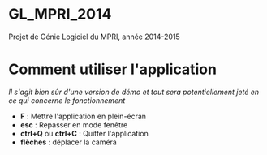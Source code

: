 GL_MPRI_2014
============

Projet de Génie Logiciel du MPRI, année 2014-2015

# Comment utiliser l'application

*Il s'agit bien sûr d'une version de démo et tout sera potentiellement jeté
en ce qui concerne le fonctionnement*

* **F** : Mettre l'application en plein-écran
* **esc** : Repasser en mode fenêtre
* **ctrl+Q** ou **ctrl+C** : Quitter l'application
* **flèches** : déplacer la caméra
